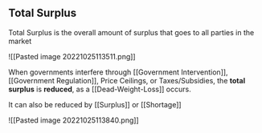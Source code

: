 ## Total Surplus
Total Surplus is the overall amount of surplus that goes to all parties in the market

![[Pasted image 20221025113511.png]]

When governments interfere through [[Government Intervention]], [[Government Regulation]], Price Ceilings, or Taxes/Subsidies, the **total surplus** is **reduced**, as a [[Dead-Weight-Loss]] occurs.

It can also be reduced by [[Surplus]] or [[Shortage]] 

![[Pasted image 20221025113840.png]]
